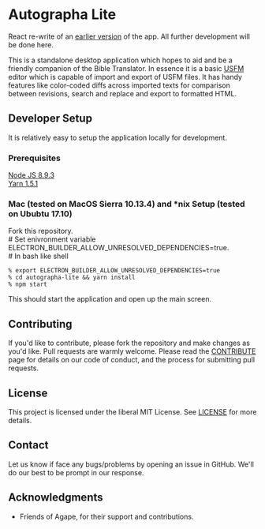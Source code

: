 # Autographa Lite
React re-write of an [earlier version](https://github.com/Bridgeconn/autographa-lite) of the app. All further development will be done here.

This is a standalone desktop application which hopes to aid and be a friendly companion of the Bible Translator. In essence it is a basic [USFM](http://paratext.org/about/usfm) editor which is capable of import and export of USFM files. It has handy features like color-coded diffs across imported texts for comparison between revisions, search and replace and export to formatted HTML.

## Developer Setup
It is relatively easy to setup the application locally for development.

### Prerequisites
[Node JS 8.9.3](https://nodejs.org/download/release/v8.9.3/)    
[Yarn 1.5.1](https://yarnpkg.com/en/docs/install)

### Mac (tested on MacOS Sierra 10.13.4) and *nix Setup (tested on Ububtu 17.10)
Fork this repository.   
\# Set enivronment variable ELECTRON_BUILDER_ALLOW_UNRESOLVED_DEPENDENCIES=true.   
\# In bash like shell

```% export ELECTRON_BUILDER_ALLOW_UNRESOLVED_DEPENDENCIES=true ```     
```% cd autographa-lite && yarn install ```     
```% npm start```

This should start the application and open up the main screen.

## Contributing
If you'd like to contribute, please fork the repository and make changes as you'd like. Pull requests are warmly welcome.
Please read the [CONTRIBUTE](https://github.com/Bridgeconn/autographa-lite/blob/master/CONTRIBUTE.md) page for details on our code of conduct, and the process for submitting pull requests.

## License
This project is licensed under the liberal MIT License. See [LICENSE](https://github.com/Bridgeconn/autographa-lite/blob/master/LICENSE) for more details.

## Contact
Let us know if face any bugs/problems by opening an issue in GitHub. We'll do our best to be prompt in our response.

## Acknowledgments
* Friends of Agape, for their support and contributions.
